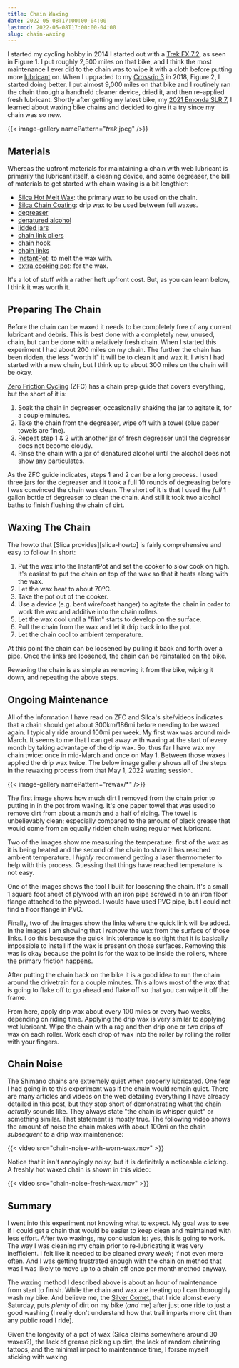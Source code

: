 ```yaml
---
title: Chain Waxing
date: 2022-05-08T17:00:00-04:00
lastmod: 2022-05-08T17:00:00-04:00
slug: chain-waxing
---
```


I started my cycling hobby in 2014 I started out with a [Trek FX
7.2][trek-fx-7.2], as seen in Figure 1. I put roughly 2,500 miles on that bike,
and I think the most maintenance I ever did to the chain was to wipe it with a
cloth before putting more [lubricant][tri-flow] on. When I upgraded to my
[Crossrip 3][crossrip] in 2018, Figure 2, I started doing better. I put almost
9,000 miles on that bike and I routinely ran the chain through a handheld
cleaner device, dried it, and then re-applied fresh lubricant. Shortly after
getting my latest bike, my [2021 Émonda SLR 7][emonda], I learned about waxing
bike chains and decided to give it a try since my chain was so new.

{{< image-gallery namePattern="*trek*.jpeg" />}}

## Materials

Whereas the upfront materials for maintaining a chain with web lubricant is
primarily the lubricant itself, a cleaning device, and some degreaser, the
bill of materials to get started with chain waxing is a bit lengthier:

+ [Silca Hot Melt Wax][silca-hot-wax]: the primary wax to be used on the chain.
+ [Silca Chain Coating][silca-drip-wax]: drip wax to be used between full waxes.
+ [degreaser](https://www.amazon.com/dp/B09GJKRTS2)
+ [denatured alcohol](https://www.amazon.com/dp/B07XSD6F1Z)
+ [lidded jars](https://www.amazon.com/dp/B09QZYLKH2)
+ [chain link pliers](https://www.amazon.com/dp/B00D9NW32I)
+ [chain hook](https://www.amazon.com/dp/B09Q3C4LBR)
+ [chain links](https://www.amazon.com/dp/B07SSWF7JY)
+ [InstantPot](https://www.amazon.com/dp/B06Y1YD5W7): to melt the wax with.
+ [extra cooking pot](https://www.amazon.com/dp/B072K19MQV): for the wax.

It's a lot of stuff with a rather heft upfront cost. But, as you can learn
below, I think it was worth it.

## Preparing The Chain

Before the chain can be waxed it needs to be completely free of any current
lubricant and debris. This is best done with a completely new, unused, chain,
but can be done with a relatively fresh chain. When I started this experiment
I had about 200 miles on my chain. The further the chain has been ridden, the
less "worth it" it will be to clean it and wax it. I wish I had started with
a new chain, but I think up to about 300 miles on the chain will be okay.

[Zero Friction Cycling][zfc] (ZFC) has a chain prep guide that covers
everything, but the short of it is:

1. Soak the chain in degreaser, occasionally shaking the jar to agitate it, for
a couple minutes.
2. Take the chain from the degreaser, wipe off with a towel (blue paper towels
   are fine).
3. Repeat step 1 & 2 with another jar of fresh degreaser until the degreaser
   does not become cloudy.
4. Rinse the chain with a jar of denatured alcohol until the alcohol does not
   show any particulates.

As the ZFC guide indicates, steps 1 and 2 can be a long process. I used three
jars for the degreaser and it took a full 10 rounds of degreasing before I
was convinced the chain was clean. The short of it is that I used the _full_
1 gallon bottle of degreaser to clean the chain. And still it took two alcohol
baths to finish flushing the chain of dirt.

## Waxing The Chain

The howto that [Slica provides][slica-howto] is fairly comprehensive and easy
to follow. In short:

1. Put the wax into the InstantPot and set the cooker to slow cook on high. It's
   easiest to put the chain on top of the wax so that it heats along with the
   wax.
2. Let the wax heat to about 70ºC.
3. Take the pot out of the cooker.
4. Use a device (e.g. bent wire/coat hanger) to agitate the chain in order to
   work the wax and additive into the chain rollers.
5. Let the wax cool until a "film" starts to develop on the surface.
6. Pull the chain from the wax and let it drip back into the pot.
7. Let the chain cool to ambient temperature.

At this point the chain can be loosened by pulling it back and forth over
a pipe. Once the links are loosened, the chain can be reinstalled on the bike.

Rewaxing the chain is as simple as removing it from the bike, wiping it down,
and repeating the above steps.

## Ongoing Maintenance

All of the information I have read on ZFC and Silca's site/videos indicates
that a chain should get about 300km/186mi before needing to be waxed again.
I typically ride around 100mi per week. My first wax was around mid-March.
It seems to me that I can get away with waxing at the start of every month by
taking advantage of the drip wax. So, thus far I have wax my chain twice:
once in mid-March and once on May 1. Between those waxes I applied the drip
wax twice. The below image gallery shows all of the steps in the rewaxing
process from that May 1, 2022 waxing session.

{{< image-gallery namePattern="rewax/*" />}}

The first image shows how much dirt I removed from the chain prior to putting
in in the pot from waxing. It's one paper towel that was used to remove dirt
from about a month and a half of riding. The towel is unbelievably clean;
especially compared to the amount of black grease that would come from an
equally ridden chain using regular wet lubricant.

Two of the images show me measuring the temperature: first of the wax as it is
being heated and the second of the chain to show it has reached ambient
temperature. I _highly_ recommend getting a laser thermometer to help with this
process. Guessing that things have reached temperature is not easy.

One of the images shows the tool I built for loosening the chain. It's a
small 1 square foot sheet of plywood with an iron pipe screwed in to an iron
floor flange attached to the plywood. I would have used PVC pipe, but I could
not find a floor flange in PVC.

Finally, two of the images show the links where the quick link will be added.
In the images I am showing that I _remove_ the wax from the surface of those
links. I do this because the quick link tolerance is so tight that it is
basically impossible to install if the wax is present on those surfaces.
Removing this was is okay because the point is for the wax to be inside the
rollers, where the primary friction happens.

After putting the chain back on the bike it is a good idea to run the chain
around the drivetrain for a couple minutes. This allows most of the wax that is
going to flake off to go ahead and flake off so that you can wipe it off the
frame.

From here, apply drip wax about every 100 miles or every two weeks, depending
on riding time. Applying the drip wax is very similar to applying wet lubricant.
Wipe the chain with a rag and then drip one or two drips of wax on each roller.
Work each drop of wax into the roller by rolling the roller with your fingers.

## Chain Noise

The Shimano chains are extremely quiet when properly lubricated. One fear I had
going in to this experiment was if the chain would remain quiet. There are many
articles and videos on the web detailing everything I have already detailed in
this post, but they stop short of demonstrating what the chain _actually_ sounds
like. They always state "the chain is whisper quiet" or something similar. That
statement is mostly true. The following video shows the amount of noise the
chain makes with about 100mi on the chain _subsequent_ to a drip wax
maintenence:

{{< video src="chain-noise-with-worn-wax.mov" >}}

Notice that it isn't annoyingly noisy, but it is definitely a noticeable
clicking. A freshly hot waxed chain is shown in this video:

{{< video src="chain-noise-fresh-wax.mov" >}}

## Summary

I went into this experiment not knowing what to expect. My goal was to see if
I could get a chain that would be easier to keep clean and maintained with less
effort. After two waxings, my conclusion is: yes, this is going to work. The way
I was cleaning my chain prior to re-lubricating it was very inefficient. I felt
like it needed to be cleaned _every week_; if not even more often. And I was
getting frustrated enough with the chain on method that was I was likely to
move up to a chain off once per month method anyway.

The waxing method I described above is about an hour of maintenance from start
to finish. While the chain and wax are heating up I can thoroughly wash my bike.
And believe me, the [Silver
Comet](https://en.wikipedia.org/wiki/Silver_Comet_Trail), that I ride alomst
every Saturday, puts _plenty_ of dirt on my bike (_and_ me) after just one ride
to just a good washing (I really don't understand how that trail imparts more
dirt than any public road I ride).

Given the longevity of a pot of wax (Silca claims somewhere around 30 waxes?),
the lack of grease picking up dirt, the lack of random chainring tattoos, and
the minimal impact to maintenance time, I forsee myself sticking with waxing.


[trek-fx-7.2]: https://web.archive.org/web/20201112034340/https://archive.trekbikes.com/us/en/2014/Trek/7_2_fx
[tri-flow]: https://web.archive.org/web/20220422180818/https://www.triflowlubricants.com/product/tri-flow-superior-lubricant-drip-bottle/
[crossrip]: https://web.archive.org/web/20210511174403/https://archive.trekbikes.com/us/en/2017/Trek/crossrip_3
[emonda]: https://web.archive.org/web/20211019231849/https://www.trekbikes.com/us/en_US/bikes/road-bikes/performance-road-bikes/émonda/émonda-slr/émonda-slr-7/p/32565/
[silca-hot-wax]: https://silca.cc/collections/chain-lube-wax/products/secret-chain-wax-blend
[silca-drip-wax]: https://silca.cc/collections/chain-lube-wax/products/silca-super-secret-chain-lube
[zfc]: https://zerofrictioncycling.com.au
[silca-howto]: https://web.archive.org/web/20220210040549/https://silca.cc/pages/how-to-apply-chain-lube
